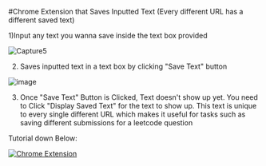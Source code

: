 #Chrome Extension that Saves Inputted Text (Every different URL has a different saved text)

1)Input any text you wanna save inside the text box provided


![Capture5](https://github.com/Suiron99/Save-IInputted-Text-In-Chrome/assets/142955018/6f9ee3a7-e0d6-4fa0-b501-f77bd2c7f928)


2) Saves inputted text in a text box by clicking "Save Text" button




![image](https://github.com/Suiron99/Save-IInputted-Text-In-Chrome/assets/142955018/b3868343-d914-43fa-a59f-eafb7137b641)

3) Once "Save Text" Button is Clicked, Text doesn't show up yet. You need to Click "Display Saved Text" for the text to show up.
This text is unique to every single different URL which makes it useful for tasks such as saving different submissions for a leetcode question

Tutorial down Below:



[![Chrome Extension](![image](https://github.com/Suiron99/Save-IInputted-Text-In-Chrome/assets/142955018/3e963d58-6a44-4ee1-b647-4d1fbc8e9148)
)](https://youtu.be/7qnKuVnUm5c "Chrome Extension")

   
